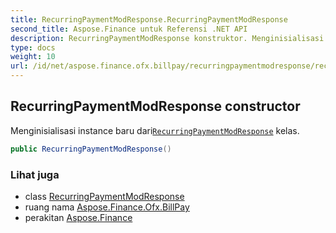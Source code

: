 ```yaml
---
title: RecurringPaymentModResponse.RecurringPaymentModResponse
second_title: Aspose.Finance untuk Referensi .NET API
description: RecurringPaymentModResponse konstruktor. Menginisialisasi instance baru dariRecurringPaymentModResponse kelas.
type: docs
weight: 10
url: /id/net/aspose.finance.ofx.billpay/recurringpaymentmodresponse/recurringpaymentmodresponse/
---
```

## RecurringPaymentModResponse constructor

Menginisialisasi instance baru dari[`RecurringPaymentModResponse`](../) kelas.

```csharp
public RecurringPaymentModResponse()
```

### Lihat juga

* class [RecurringPaymentModResponse](../)
* ruang nama [Aspose.Finance.Ofx.BillPay](../../recurringpaymentmodresponse/)
* perakitan [Aspose.Finance](../../../)


